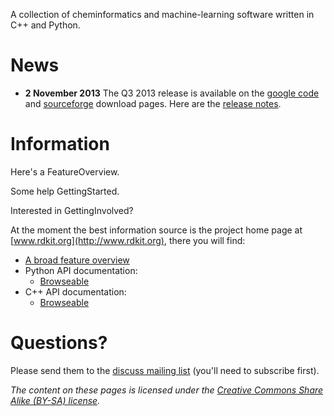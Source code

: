 A collection of cheminformatics and machine-learning software written in C++ and Python.

# News #
  * **2 November 2013** The Q3 2013 release is available on the  [google code](http://code.google.com/p/rdkit/downloads/list) and [sourceforge](http://sourceforge.net/projects/rdkit/files/rdkit/Q3_2013/) download pages. Here are the [release notes](http://sourceforge.net/projects/rdkit/files/rdkit/Q3_2013/README/download).




# Information #
Here's a FeatureOverview.

Some help GettingStarted.

Interested in GettingInvolved?

At the moment the best information source is the project home page at [www.rdkit.org](http://www.rdkit.org), there you will find:
  * [A broad feature overview](http://www.rdkit.org/docs/Overview.html)
  * Python API documentation:
    * [Browseable](http://rdkit.org/Python_Docs)
  * C++ API documentation:
    * [Browseable](http://rdkit.org/C++_Docs)

# Questions? #

Please send them to the [discuss mailing list](https://lists.sourceforge.net/lists/listinfo/rdkit-discuss) (you'll need to subscribe first).


_The content on these pages is licensed under the [Creative Commons Share Alike (BY-SA) license](http://creativecommons.org/licenses/by-sa/3.0/)._